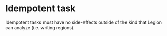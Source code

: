 # Idempotent task

Idempotent tasks must have no side-effects outside of the kind that Legion can analyze (i.e. writing regions).
